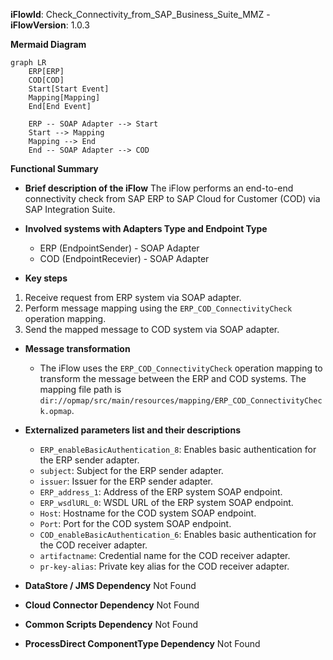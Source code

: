 **iFlowId**: Check_Connectivity_from_SAP_Business_Suite_MMZ - **iFlowVersion**: 1.0.3

**Mermaid Diagram**
```mermaid
graph LR
    ERP[ERP]
    COD[COD]
    Start[Start Event]
    Mapping[Mapping]
    End[End Event]

    ERP -- SOAP Adapter --> Start
    Start --> Mapping
    Mapping --> End
    End -- SOAP Adapter --> COD
```

**Functional Summary**
- **Brief description of the iFlow**
The iFlow performs an end-to-end connectivity check from SAP ERP to SAP Cloud for Customer (COD) via SAP Integration Suite.

- **Involved systems with Adapters Type and Endpoint Type**
  - ERP (EndpointSender) - SOAP Adapter
  - COD (EndpointRecevier) - SOAP Adapter

- **Key steps**
 1. Receive request from ERP system via SOAP adapter.
 2. Perform message mapping using the `ERP_COD_ConnectivityCheck` operation mapping.
 3. Send the mapped message to COD system via SOAP adapter.

- **Message transformation**
  - The iFlow uses the `ERP_COD_ConnectivityCheck` operation mapping to transform the message between the ERP and COD systems. The mapping file path is `dir://opmap/src/main/resources/mapping/ERP_COD_ConnectivityCheck.opmap`.

- **Externalized parameters list and their descriptions**
  - `ERP_enableBasicAuthentication_8`: Enables basic authentication for the ERP sender adapter.
  - `subject`: Subject for the ERP sender adapter.
  - `issuer`: Issuer for the ERP sender adapter.
  - `ERP_address_1`: Address of the ERP system SOAP endpoint.
  - `ERP_wsdlURL_0`: WSDL URL of the ERP system SOAP endpoint.
  - `Host`: Hostname for the COD system SOAP endpoint.
  - `Port`: Port for the COD system SOAP endpoint.
  - `COD_enableBasicAuthentication_6`: Enables basic authentication for the COD receiver adapter.
  - `artifactname`: Credential name for the COD receiver adapter.
  - `pr-key-alias`: Private key alias for the COD receiver adapter.

- **DataStore / JMS Dependency**
Not Found

- **Cloud Connector Dependency**
Not Found

- **Common Scripts Dependency**
Not Found

- **ProcessDirect ComponentType Dependency**
Not Found